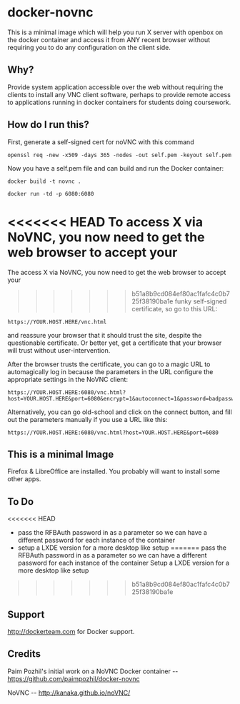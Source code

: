 docker-novnc
============

This is a minimal image which will help you run X server with openbox on the docker container and access it from ANY recent browser without requiring you to do any configuration on the client side.


## Why?

Provide system application accessible over the web without requiring the clients to install any  VNC client software, perhaps to provide remote access to applications running in docker containers for students doing coursework.


## How do I run this?

First, generate a self-signed cert for noVNC with this command
```
openssl req -new -x509 -days 365 -nodes -out self.pem -keyout self.pem

```

Now you have a self.pem file and can build and run the Docker container:
```
docker build -t novnc .

docker run -td -p 6080:6080

``` 

<<<<<<< HEAD
To access X via NoVNC, you now need to get the web browser to accept your 
=======
The access X via NoVNC, you now need to get the web browser to accept your 
>>>>>>> b51a8b9cd084ef80ac1fafc4c0b725f38190ba1e
funky self-signed certificate, so go to this URL:

``` 
https://YOUR.HOST.HERE/vnc.html 
``` 
and reassure your browser that it should trust the site, despite the questionable certificate.
Or better yet, get a certificate that your browser will trust without user-intervention.

After the browser trusts the certificate, you can go to a magic URL to automagically log in
because the parameters in the URL configure the appropriate settings in the NoVNC client:

```
https://YOUR.HOST.HERE:6080/vnc.html?host=YOUR.HOST.HERE&port=6080&encrypt=1&autoconnect=1&password=badpassword
```

Alternatively, you can go old-school and click on the connect button, and fill out the parameters manually if
you use a URL like this:

```
https://YOUR.HOST.HERE:6080/vnc.html?host=YOUR.HOST.HERE&port=6080
```



## This is a minimal Image

Firefox & LibreOffice are installed. 
You probably will want to install some other apps.

## To Do

<<<<<<< HEAD
- pass the RFBAuth password in as a parameter so we can have a different password for each instance of the container
- setup a LXDE version for a more desktop like setup
=======
pass the RFBAuth password in as a parameter so we can have a different password for each instance of the container
Setup a LXDE version for a more desktop like setup
>>>>>>> b51a8b9cd084ef80ac1fafc4c0b725f38190ba1e


## Support

http://dockerteam.com for Docker support.

## Credits

Paim Pozhil's initial work on a NoVNC Docker container --  https://github.com/paimpozhil/docker-novnc

NoVNC -- http://kanaka.github.io/noVNC/
